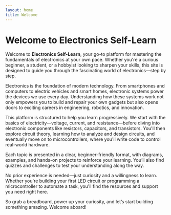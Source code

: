 ```yaml
---
layout: home
title: Welcome
---
```


# Welcome to Electronics Self-Learn

Welcome to **Electronics Self-Learn**, your go-to platform for mastering the fundamentals of electronics at your own pace. Whether you're a curious beginner, a student, or a hobbyist looking to sharpen your skills, this site is designed to guide you through the fascinating world of electronics—step by step.

Electronics is the foundation of modern technology. From smartphones and computers to electric vehicles and smart homes, electronic systems power the devices we use every day. Understanding how these systems work not only empowers you to build and repair your own gadgets but also opens doors to exciting careers in engineering, robotics, and innovation.

This platform is structured to help you learn progressively. We start with the basics of electricity—voltage, current, and resistance—before diving into electronic components like resistors, capacitors, and transistors. You'll then explore circuit theory, learning how to analyze and design circuits, and eventually move on to microcontrollers, where you'll write code to control real-world hardware.

Each topic is presented in a clear, beginner-friendly format, with diagrams, examples, and hands-on projects to reinforce your learning. You’ll also find quizzes and challenges to test your understanding along the way.

No prior experience is needed—just curiosity and a willingness to learn. Whether you're building your first LED circuit or programming a microcontroller to automate a task, you'll find the resources and support you need right here.

So grab a breadboard, power up your curiosity, and let’s start building something amazing. Welcome aboard!
